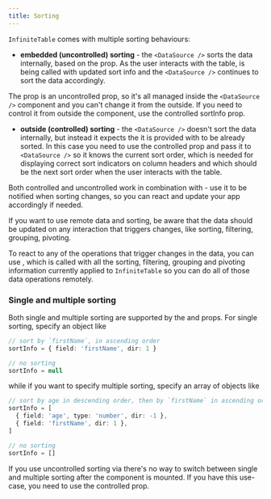 ```yaml
---
title: Sorting
---
```



`InfiniteTable` comes with multiple sorting behaviours:
 - **embedded (uncontrolled) sorting** - the `<DataSource />` sorts the data internally, based on the <PropLink name="defaultSortInfo" /> prop. As the user interacts with the table, <PropLink name="onSortInfoChange" /> is being called with updated sort info and the `<DataSource />` continues to sort the data accordingly.

 <Note>

 The <PropLink name="defaultSortInfo" /> prop is an uncontrolled prop, so it's all managed inside the `<DataSource />` component and you can't change it from the outside. If you need to control it from outside the component, use the <PropLink name="sortInfo" code={false}>controlled sortInfo</PropLink> prop.

 </Note>

  - **outside (controlled) sorting** - the `<DataSource />` doesn't sort the data internally, but instead it expects the <PropLink name="data" /> it is provided with to be already sorted.  In this case you need to use the controlled <PropLink name="sortInfo" /> prop and pass it to `<DataSource />` so it knows the current sort order, which is needed for displaying correct sort indicators on column headers and which should  be the next sort order when the user interacts with the table.

Both controlled <PropLink name="sortInfo" /> and uncontrolled <PropLink name="defaultSortInfo" /> work in combination with <PropLink name="onSortInfoChange" /> - use it to be notified when sorting changes, so you can react and update your app accordingly if needed.

<Note>

If you want to use remote data and sorting, be aware that the data should be updated on any interaction that triggers changes, like sorting, filtering, grouping, pivoting.

</Note>

To react to any of the operations that trigger changes in the data, you can use <PropLink name="onDataChange" />, which is called with all the sorting, filtering, grouping and pivoting information currently applied to `InfiniteTable` so you can do all of those data operations remotely.


### Single and multiple sorting

Both single and multiple sorting are supported by the <PropLink name="sortInfo" /> and <PropLink name="defaultSortInfo" /> props. For single sorting, specify an object like 
```ts
// sort by `firstName`, in ascending order
sortInfo = { field: 'firstName', dir: 1 }

// no sorting
sortInfo = null
```
while if you want to specify multiple sorting, specify an array of objects like

```ts
// sort by age in descending order, then by `firstName` in ascending order
sortInfo = [
  { field: 'age', type: 'number', dir: -1 },
  { field: 'firstName', dir: 1 },
]

// no sorting
sortInfo = []
```

<Note>

If you use uncontrolled sorting via <PropLink name="defaultSortInfo" /> there's no way to switch between single and multiple sorting after the component is mounted. If you have this use-case, you need to use the controlled <PropLink name="sortInfo" /> prop.

</Note>